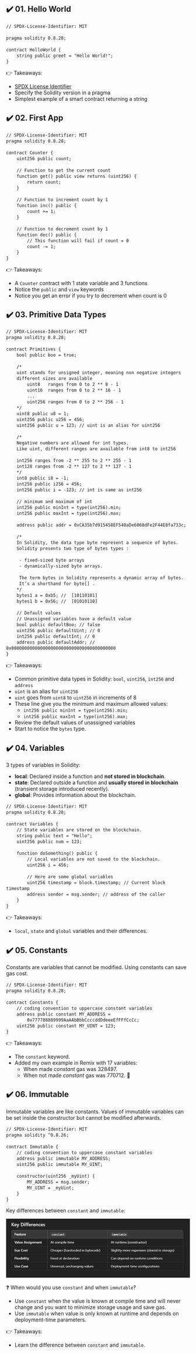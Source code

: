 ## ✔️ 01. Hello World

```solidity
// SPDX-License-Identifier: MIT

pragma solidity 0.8.28;

contract HelloWorld {
    string public greet = "Hello World!";
}
```

👉 Takeaways:

- [SPDX License Identifier](https://spdx.org/licenses/)
- Specify the Solidity version in a pragma
- Simplest example of a smart contract returning a string

## ✔️ 02. First App

```solidity
// SPDX-License-Identifier: MIT
pragma solidity 0.8.28;

contract Counter {
    uint256 public count;

    // Function to get the current count
    function get() public view returns (uint256) {
        return count;
    }

    // Function to increment count by 1
    function inc() public {
        count += 1;
    }

    // Function to decrement count by 1
    function dec() public {
        // This function will fail if count = 0
        count -= 1;
    }
}
```

👉 Takeaways:

- A `Counter` contract with 1 state variable and 3 functions
- Notice the `public` and `view` keywords
- Notice you get an error if you try to decrement when count is 0

## ✔️ 03. Primitive Data Types

```solidity
// SPDX-License-Identifier: MIT
pragma solidity 0.8.28;

contract Primitives {
    bool public boo = true;

    /*
    uint stands for unsigned integer, meaning non negative integers
    different sizes are available
        uint8   ranges from 0 to 2 ** 8 - 1
        uint16  ranges from 0 to 2 ** 16 - 1
        ...
        uint256 ranges from 0 to 2 ** 256 - 1
    */
    uint8 public u8 = 1;
    uint256 public u256 = 456;
    uint256 public u = 123; // uint is an alias for uint256

    /*
    Negative numbers are allowed for int types.
    Like uint, different ranges are available from int8 to int256

    int256 ranges from -2 ** 255 to 2 ** 255 - 1
    int128 ranges from -2 ** 127 to 2 ** 127 - 1
    */
    int8 public i8 = -1;
    int256 public i256 = 456;
    int256 public i = -123; // int is same as int256

    // minimum and maximum of int
    int256 public minInt = type(int256).min;
    int256 public maxInt = type(int256).max;

    address public addr = 0xCA35b7d915458EF540aDe6068dFe2F44E8fa733c;

    /*
    In Solidity, the data type byte represent a sequence of bytes.
    Solidity presents two type of bytes types :

     - fixed-sized byte arrays
     - dynamically-sized byte arrays.

     The term bytes in Solidity represents a dynamic array of bytes.
     It’s a shorthand for byte[] .
    */
    bytes1 a = 0xb5; //  [10110101]
    bytes1 b = 0x56; //  [01010110]

    // Default values
    // Unassigned variables have a default value
    bool public defaultBoo; // false
    uint256 public defaultUint; // 0
    int256 public defaultInt; // 0
    address public defaultAddr; // 0x0000000000000000000000000000000000000000
}

```

👉 Takeaways:

- Common primitive data types in Solidity: `bool`, `uint256`, `int256` and `address`
- `uint` is an alias for `uint256`
- `uint` goes from `uint8` to `uint256` in increments of 8
- These line give you the minimum and maximum allowed values:
  - `int256 public minInt = type(int256).min;`
  - `int256 public maxInt = type(int256).max;`
- Review the default values of unassigned variables
- Start to notice the `bytes` type.

## ✔️ 04. Variables

3 types of variables in Solidity:

- **local**: Declared inside a function and **not stored in blockchain**.
- **state**: Declared outside a function and **usually stored in blockchain** (transient storage introduced recently).
- **global**: Provides information about the blockchain.

```solidity
// SPDX-License-Identifier: MIT
pragma solidity 0.8.28;

contract Variables {
    // State variables are stored on the blockchain.
    string public text = "Hello";
    uint256 public num = 123;

    function doSomething() public {
        // Local variables are not saved to the blockchain.
        uint256 i = 456;

        // Here are some global variables
        uint256 timestamp = block.timestamp; // Current block timestamp
        address sender = msg.sender; // address of the caller
    }
}
```

👉 Takeaways:

- `local`, `state` and `global` variables and their differences.

## ✔️ 05. Constants

Constants are variables that cannot be modified. Using constants can save gas cost.

```solidity
// SPDX-License-Identifier: MIT
pragma solidity 0.8.28;

contract Constants {
    // coding convention to uppercase constant variables
    address public constant MY_ADDRESS =
        0x777788889999AaAAbBbbCcccddDdeeeEfFFfCcCc;
    uint256 public constant MY_UINT = 123;
}
```

👉 Takeaways:

- The `constant` keyword.
- Added my own example in Remix with 17 variables:
  - When made _constant_ gas was 328497.
  - When not made _constant_ gas was 770712. 🫡

## ✔️ 06. Immutable

Immutable variables are like constants. Values of immutable variables can be set inside the constructor but cannot be modified afterwards.

```solidity
// SPDX-License-Identifier: MIT
pragma solidity ^0.8.26;

contract Immutable {
    // coding convention to uppercase constant variables
    address public immutable MY_ADDRESS;
    uint256 public immutable MY_UINT;

    constructor(uint256 _myUint) {
        MY_ADDRESS = msg.sender;
        MY_UINT = _myUint;
    }
}
```

Key differences between `constant` and `immutable`:

![Key differences](./06_immutable.png "constant vs immutable")

❓ When would you use `constant` and when `immutable`?

- Use `constant` when the value is known at compile time and will never change and you want to minimize storage usage and save gas.
- Use `immutable` when value is only known at runtime and depends on deployment-time parameters.

👉 Takeaways:

- Learn the difference between `constant` and `immutable`.
